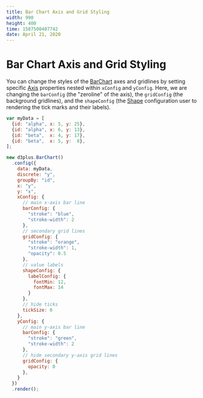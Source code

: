 ```yaml
---
title: Bar Chart Axis and Grid Styling
width: 990
height: 400
time: 1587500407742
date: April 21, 2020
---
```


# Bar Chart Axis and Grid Styling

You can change the styles of the [BarChart](http://d3plus.org/docs/#BarChart) axes and gridlines by setting specific [Axis](http://d3plus.org/docs/#Axis) properties nested within `xConfig` and `yConfig`. Here, we are changing the `barConfig` (the "zeroline" of the axis), the `gridConfig` (the background gridlines), and the `shapeConfig` (the [Shape](http://d3plus.org/docs/#Shape) configuration user to rendering the tick marks and their labels).

```js
var myData = [
  {id: "alpha", x: 5, y: 25},
  {id: "alpha", x: 6, y: 13},
  {id: "beta",  x: 4, y: 17},
  {id: "beta",  x: 5, y:  8},
];

new d3plus.BarChart()
  .config({
    data: myData,
    discrete: "y",
    groupBy: "id",
    x: "y",
    y: "x",
    xConfig: {
      // main x-axis bar line
      barConfig: {
        "stroke": "blue",
        "stroke-width": 2
      },
      // secondary grid lines
      gridConfig: {
        "stroke": "orange",
        "stroke-width": 1,
        "opacity": 0.5
      },
      // value labels
      shapeConfig: {
        labelConfig: {
          fontMin: 12,
          fontMax: 14
        }
      },
      // hide ticks
      tickSize: 0
    },
    yConfig: {
      // main y-axis bar line
      barConfig: {
        "stroke": "green",
        "stroke-width": 2
      },
      // hide secondary y-axis grid lines
      gridConfig: {
        opacity: 0
      },
    }
  })
  .render();
```
